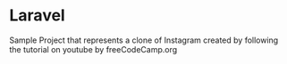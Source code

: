 # Laravel
Sample Project that represents a clone of Instagram created by following the tutorial on youtube by freeCodeCamp.org
